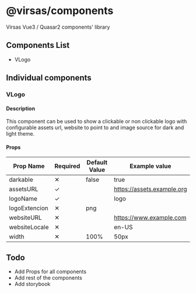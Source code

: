 # @virsas/components

Virsas Vue3 / Quasar2 components' library

## Components List

- VLogo

## Individual components

### VLogo

#### Description

This component can be used to show a clickable or non clickable logo with configurable assets url, website to point to and image source for dark and light theme.

#### Props

| Prop Name     | Required | Default Value | Example value              |
| ------------- | -------- | ------------- | -------------------------- |
| darkable      | &#10005; | false         | true                       |
| assetsURL     | &#10003; |               | https://assets.example.org |
| logoName      | &#10003; |               | logo                       |
| logoExtencion | &#10005; | png           |
| websiteURL    | &#10005; |               | https://www.example.com    |
| websiteLocale | &#10005; |               | en-US                      |
| width         | &#10005; | 100%          | 50px                       |

## Todo

- Add Props for all components
- Add rest of the components
- Add storybook
